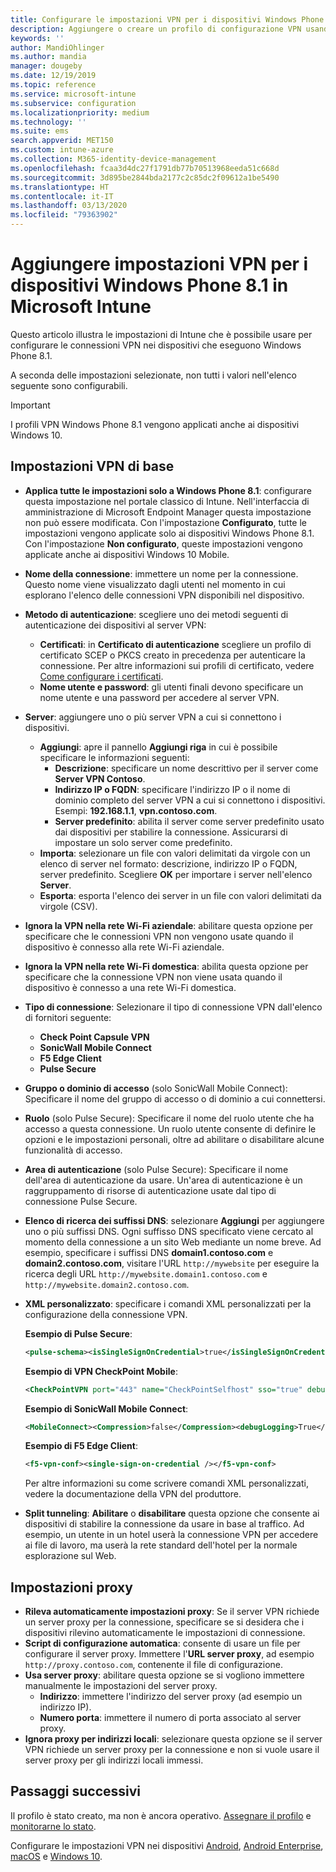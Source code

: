 ```yaml
---
title: Configurare le impostazioni VPN per i dispositivi Windows Phone 8.1 in Microsoft Intune - Azure | Microsoft Docs
description: Aggiungere o creare un profilo di configurazione VPN usando le impostazioni di configurazione delle reti private virtuali (VPN), che include i dettagli della connessione e le impostazioni proxy per includere indirizzi IP o FQDN e porta TCP in Microsoft Intune sui dispositivi che eseguono Windows Phone 8.1.
keywords: ''
author: MandiOhlinger
ms.author: mandia
manager: dougeby
ms.date: 12/19/2019
ms.topic: reference
ms.service: microsoft-intune
ms.subservice: configuration
ms.localizationpriority: medium
ms.technology: ''
ms.suite: ems
search.appverid: MET150
ms.custom: intune-azure
ms.collection: M365-identity-device-management
ms.openlocfilehash: fcaa3d4dc27f1791db77b70513968eeda51c668d
ms.sourcegitcommit: 3d895be2844bda2177c2c85dc2f09612a1be5490
ms.translationtype: HT
ms.contentlocale: it-IT
ms.lasthandoff: 03/13/2020
ms.locfileid: "79363902"
---
```

# <a name="add-vpn-settings-on-windows-phone-81-devices-in-microsoft-intune"></a>Aggiungere impostazioni VPN per i dispositivi Windows Phone 8.1 in Microsoft Intune



Questo articolo illustra le impostazioni di Intune che è possibile usare per configurare le connessioni VPN nei dispositivi che eseguono Windows Phone 8.1. 

A seconda delle impostazioni selezionate, non tutti i valori nell'elenco seguente sono configurabili.

>[!IMPORTANT]
>I profili VPN Windows Phone 8.1 vengono applicati anche ai dispositivi Windows 10.

## <a name="base-vpn-settings"></a>Impostazioni VPN di base

- **Applica tutte le impostazioni solo a Windows Phone 8.1**: configurare questa impostazione nel portale classico di Intune. Nell'interfaccia di amministrazione di Microsoft Endpoint Manager questa impostazione non può essere modificata. Con l'impostazione **Configurato**, tutte le impostazioni vengono applicate solo ai dispositivi Windows Phone 8.1. Con l'impostazione **Non configurato**, queste impostazioni vengono applicate anche ai dispositivi Windows 10 Mobile.
- **Nome della connessione**: immettere un nome per la connessione. Questo nome viene visualizzato dagli utenti nel momento in cui esplorano l'elenco delle connessioni VPN disponibili nel dispositivo.
- **Metodo di autenticazione**: scegliere uno dei metodi seguenti di autenticazione dei dispositivi al server VPN:
  - **Certificati**: in **Certificato di autenticazione** scegliere un profilo di certificato SCEP o PKCS creato in precedenza per autenticare la connessione. Per altre informazioni sui profili di certificato, vedere [Come configurare i certificati](../protect/certificates-configure.md).
  - **Nome utente e password**: gli utenti finali devono specificare un nome utente e una password per accedere al server VPN.
- **Server**: aggiungere uno o più server VPN a cui si connettono i dispositivi.
  - **Aggiungi**: apre il pannello **Aggiungi riga** in cui è possibile specificare le informazioni seguenti:
    - **Descrizione**: specificare un nome descrittivo per il server come **Server VPN Contoso**.
    - **Indirizzo IP o FQDN**: specificare l'indirizzo IP o il nome di dominio completo del server VPN a cui si connettono i dispositivi. Esempi: **192.168.1.1**, **vpn.contoso.com**.
    - **Server predefinito**: abilita il server come server predefinito usato dai dispositivi per stabilire la connessione. Assicurarsi di impostare un solo server come predefinito.
  - **Importa**: selezionare un file con valori delimitati da virgole con un elenco di server nel formato: descrizione, indirizzo IP o FQDN, server predefinito. Scegliere **OK** per importare i server nell'elenco **Server**.
  - **Esporta**: esporta l'elenco dei server in un file con valori delimitati da virgole (CSV).

- **Ignora la VPN nella rete Wi-Fi aziendale**: abilitare questa opzione per specificare che le connessioni VPN non vengono usate quando il dispositivo è connesso alla rete Wi-Fi aziendale.
- **Ignora la VPN nella rete Wi-Fi domestica**: abilita questa opzione per specificare che la connessione VPN non viene usata quando il dispositivo è connesso a una rete Wi-Fi domestica.

- **Tipo di connessione**: Selezionare il tipo di connessione VPN dall'elenco di fornitori seguente:
  - **Check Point Capsule VPN**
  - **SonicWall Mobile Connect**
  - **F5 Edge Client**
  - **Pulse Secure**

- **Gruppo o dominio di accesso** (solo SonicWall Mobile Connect): Specificare il nome del gruppo di accesso o di dominio a cui connettersi.
- **Ruolo** (solo Pulse Secure): Specificare il nome del ruolo utente che ha accesso a questa connessione. Un ruolo utente consente di definire le opzioni e le impostazioni personali, oltre ad abilitare o disabilitare alcune funzionalità di accesso.
- **Area di autenticazione** (solo Pulse Secure): Specificare il nome dell'area di autenticazione da usare. Un'area di autenticazione è un raggruppamento di risorse di autenticazione usate dal tipo di connessione Pulse Secure.

- **Elenco di ricerca dei suffissi DNS**: selezionare **Aggiungi** per aggiungere uno o più suffissi DNS. Ogni suffisso DNS specificato viene cercato al momento della connessione a un sito Web mediante un nome breve. Ad esempio, specificare i suffissi DNS **domain1.contoso.com** e **domain2.contoso.com**, visitare l'URL `http://mywebsite` per eseguire la ricerca degli URL `http://mywebsite.domain1.contoso.com` e `http://mywebsite.domain2.contoso.com`.

- **XML personalizzato**: specificare i comandi XML personalizzati per la configurazione della connessione VPN.

  **Esempio di Pulse Secure**:

  ```xml
  <pulse-schema><isSingleSignOnCredential>true</isSingleSignOnCredential></pulse-schema>
  ```

  **Esempio di VPN CheckPoint Mobile**:

  ```xml
  <CheckPointVPN port="443" name="CheckPointSelfhost" sso="true" debug="3" />
  ```

  **Esempio di SonicWall Mobile Connect**:

  ```xml
  <MobileConnect><Compression>false</Compression><debugLogging>True</debugLogging><packetCapture>False</packetCapture></MobileConnect>
  ```

  **Esempio di F5 Edge Client**:

  ```xml
  <f5-vpn-conf><single-sign-on-credential /></f5-vpn-conf>
  ```

  Per altre informazioni su come scrivere comandi XML personalizzati, vedere la documentazione della VPN del produttore.

- **Split tunneling**: **Abilitare** o **disabilitare** questa opzione che consente ai dispositivi di stabilire la connessione da usare in base al traffico. Ad esempio, un utente in un hotel userà la connessione VPN per accedere ai file di lavoro, ma userà la rete standard dell'hotel per la normale esplorazione sul Web.

## <a name="proxy-settings"></a>Impostazioni proxy

- **Rileva automaticamente impostazioni proxy**: Se il server VPN richiede un server proxy per la connessione, specificare se si desidera che i dispositivi rilevino automaticamente le impostazioni di connessione.
- **Script di configurazione automatica**: consente di usare un file per configurare il server proxy. Immettere l'**URL server proxy**, ad esempio `http://proxy.contoso.com`, contenente il file di configurazione.
- **Usa server proxy**: abilitare questa opzione se si vogliono immettere manualmente le impostazioni del server proxy.
  - **Indirizzo**: immettere l'indirizzo del server proxy (ad esempio un indirizzo IP).
  - **Numero porta**: immettere il numero di porta associato al server proxy.
- **Ignora proxy per indirizzi locali**: selezionare questa opzione se il server VPN richiede un server proxy per la connessione e non si vuole usare il server proxy per gli indirizzi locali immessi.

## <a name="next-steps"></a>Passaggi successivi

Il profilo è stato creato, ma non è ancora operativo. [Assegnare il profilo](device-profile-assign.md) e [monitorarne lo stato](device-profile-monitor.md).

Configurare le impostazioni VPN nei dispositivi [Android](vpn-settings-android.md), [Android Enterprise](vpn-settings-android-enterprise.md), [macOS](vpn-settings-macos.md) e [Windows 10](vpn-settings-windows-10.md).
